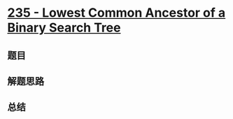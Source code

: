 # [235 - Lowest Common Ancestor of a Binary Search Tree](https://leetcode.com/problems/lowest-common-ancestor-of-a-binary-search-tree/)

## 题目


## 解题思路


## 总结


